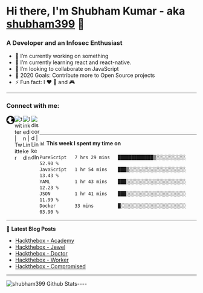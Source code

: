 # Hi there, I'm Shubham Kumar - aka [shubham399][website] 👋

### A Developer and an Infosec Enthusiast

- 🔭 I’m currently working on something
- 🌱 I’m currently learning react and react-native. 
- 👯 I’m looking to collaborate on JavaScript
- 🥅 2020 Goals: Contribute more to Open Source projects
- ⚡ Fun fact: I ❤️ 🐶 and 🎮


---
### Connect with me:

[<img align="left" alt="Website" width="22px" src="https://raw.githubusercontent.com/iconic/open-iconic/master/svg/globe.svg" />][website]
[<img align="left" alt="twitter | Twitter" width="22px" src="https://cdn.jsdelivr.net/npm/simple-icons@v3/icons/twitter.svg" />][twitter]
[<img align="left" alt="linkedin | LinkedIn" width="22px" src="https://cdn.jsdelivr.net/npm/simple-icons@v3/icons/linkedin.svg" />][linkedin]
[<img align="left" alt="discord | LinkedIn" width="22px" src="https://cdn.jsdelivr.net/npm/simple-icons@v3/icons/discord.svg" />][discord]


<br />
<br />

---
📊 **This week I spent my time on**
<!--START_SECTION:waka-->
```text
PureScript   7 hrs 29 mins   █████████████▒░░░░░░░░░░░   52.90 % 
JavaScript   1 hr 54 mins    ███▒░░░░░░░░░░░░░░░░░░░░░   13.43 % 
YAML         1 hr 43 mins    ███░░░░░░░░░░░░░░░░░░░░░░   12.23 % 
JSON         1 hr 41 mins    ███░░░░░░░░░░░░░░░░░░░░░░   11.99 % 
Docker       33 mins         █░░░░░░░░░░░░░░░░░░░░░░░░   03.90 % 
```
<!--END_SECTION:waka-->

---
📕 **Latest Blog Posts**
<!-- BLOG-POST-LIST:START -->
- [Hackthebox - Academy](https://f3v3r.in/htb/machines/retired/academy/)
- [Hackthebox - Jewel](https://f3v3r.in/htb/machines/retired/jewel/)
- [Hackthebox - Doctor](https://f3v3r.in/htb/machines/retired/doctor/)
- [Hackthebox - Worker](https://f3v3r.in/htb/machines/retired/worker/)
- [Hackthebox - Compromised](https://f3v3r.in/htb/machines/retired/compromised/)
<!-- BLOG-POST-LIST:END -->
---

<img align="left" alt="shubham399 Github Stats" src="https://github-readme-stats.vercel.app/api?username=shubham399&show_icons=true&hide_border=true&count_private=true" />
----

[website]:  https://shubhkumar.in/about/
[twitter]:  https://twitter.com/shubhkumar01/
[linkedin]: https://www.linkedin.com/in/shubham399/
[discord]:  https://discordapp.com/users/397613413301354497
